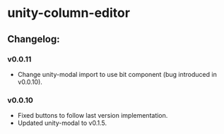 # unity-column-editor

## Changelog:


### v0.0.11
- Change unity-modal import to use bit component (bug introduced in v0.0.10).

### v0.0.10
- Fixed buttons to follow last version implementation.
- Updated unity-modal to v0.1.5.

